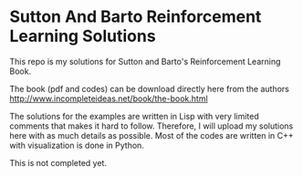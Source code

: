 # Sutton And Barto Reinforcement Learning Solutions
This repo is my solutions for Sutton and Barto's Reinforcement Learning Book.

The book (pdf and codes) can be download directly here from the authors http://www.incompleteideas.net/book/the-book.html

The solutions for the examples are written in Lisp with very limited comments that makes it hard to follow. Therefore, I will upload my solutions here with as much details as possible. Most of the codes are written in C++ with visualization is done in Python.

This is not completed yet.

